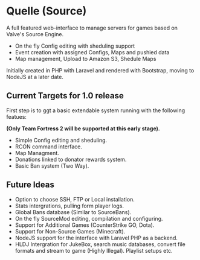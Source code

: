 Quelle (Source)
=============

A full featured web-interface to manage servers for games based on Valve's Source Engine.

- On the fly Config editing with sheduling support
- Event creation with assigned Configs, Maps and pushied data
- Map management, Upload to Amazon S3, Shedule Maps

Initially created in PHP with Laravel and rendered with Bootstrap, moving to NodeJS at a later date.

## Current Targets for 1.0 release

First step is to ggt a basic extendable system running with the following featues:

**(Only Team Fortress 2 will be supported at this early stage).**

- Simple Config editing and sheduling.
- RCON command interface.
- Map Managment.
- Donations linked to donator rewards system.
- Basic Ban system (Two Way).

## Future Ideas

- Option to choose SSH, FTP or Local installation.
- Stats intergrations, pulling form player logs.
- Global Bans database (Similar to SourceBans).
- On the fly SourceMod editing, compilation and configuring.
- Support for Additional Games (CounterStrike GO, Dota).
- Support for Non-Source Games (Minecraft).
- NodeJS support for the interface with Laravel PHP as a backend.
- HLDJ Intergration for JukeBox, search music databases, convert file formats and stream to game (Highly Illegal). Playlist setups etc.
